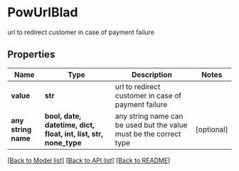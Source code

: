 # PowUrlBlad

url to redirect customer in case of payment failure

## Properties
Name | Type | Description | Notes
------------ | ------------- | ------------- | -------------
**value** | **str** | url to redirect customer in case of payment failure | 
**any string name** | **bool, date, datetime, dict, float, int, list, str, none_type** | any string name can be used but the value must be the correct type | [optional]

[[Back to Model list]](../README.md#documentation-for-models) [[Back to API list]](../README.md#documentation-for-api-endpoints) [[Back to README]](../README.md)


